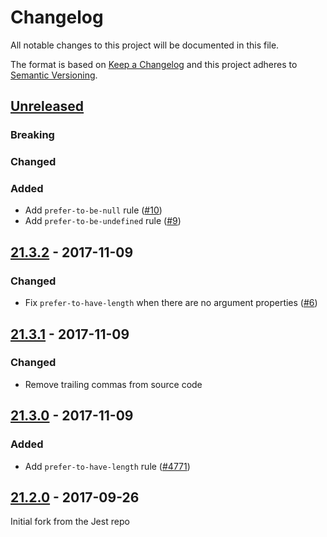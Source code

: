 # Changelog

All notable changes to this project will be documented in this file.

The format is based on [Keep a Changelog](http://keepachangelog.com/) and this
project adheres to [Semantic Versioning](http://semver.org/).

## [Unreleased]

### Breaking

### Changed

### Added

* Add `prefer-to-be-null` rule
  ([#10](https://github.com/jest-community/eslint-plugin-jest/pull/10))
* Add `prefer-to-be-undefined` rule
  ([#9](https://github.com/jest-community/eslint-plugin-jest/pull/9))

## [21.3.2] - 2017-11-09

### Changed

* Fix `prefer-to-have-length` when there are no argument properties
  ([#6](https://github.com/jest-community/eslint-plugin-jest/pull/6))

## [21.3.1] - 2017-11-09

### Changed

* Remove trailing commas from source code

## [21.3.0] - 2017-11-09

### Added

* Add `prefer-to-have-length` rule
  ([#4771](https://github.com/facebook/jest/pull/4771))

## [21.2.0] - 2017-09-26

Initial fork from the Jest repo

[unreleased]: https://github.com/siimon/prom-client/compare/v21.3.2...HEAD
[21.3.2]: https://github.com/siimon/prom-client/compare/v21.3.1...v21.3.2
[21.3.1]: https://github.com/siimon/prom-client/compare/v21.3.0...v21.3.1
[21.3.0]: https://github.com/siimon/prom-client/compare/b38a897f164e91fc78ab166529e031d76fc5ca70...v21.3.0
[21.2.0]: https://github.com/jest-community/eslint-plugin-jest/commit/b38a897f164e91fc78ab166529e031d76fc5ca70
